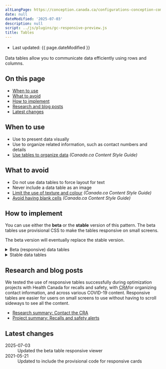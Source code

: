 ```yaml
---
altLangPage: https://conception.canada.ca/configurations-conception-communes/tableaux.html
date: null
dateModified: '2025-07-03'
description: null
script: ../js/plugins/gc-responsive-preview.js
title: Tables
---
```

<div class="row">
 <div class="col-md-12 pull-left">
	<ul class="list-inline small mrgn-bttm-sm" id="list-inline-desktop-only" style="line-height:1.65em">
	 <li class="mrgn-rght-lg">Last updated: {{ page.dateModified }}</li>
	</ul>
 </div>
</div>

<p>Data tables allow you to communicate data efficiently using rows and columns.</p>

<section>
 <h2>On this page</h2>
 <ul>
	<li><a href="#when">When to use</a></li>
	<li><a href="#avoid">What to avoid</a></li>
	<li><a href="#how">How to implement</a></li>
	<li><a href="#research">Research and blog posts</a></li>
	<li><a href="#latest">Latest changes</a></li>
 </ul>
</section>

<section>
 <h2 id="when">When to use</h2>
 <ul>
	<li>Use to present data visually</li>
	<li>Use to organize related information, such as contact numbers and details</li>
	<li><a href="https://design.canada.ca/style-guide/#wp5-3">Use tables to organize data</a> <cite>(Canada.ca Content Style Guide)</cite></li>
 </ul>
</section>

<section>
 <h2 id="avoid">What to avoid</h2>
 <ul>
	<li>Do not use data tables to force layout for text</li>
	<li>Never include a data table as an image</li>
	<li><a href="https://design.canada.ca/style-guide/#wp5-3-3">Limit the use of texture and colour</a> <cite>(Canada.ca Content Style Guide)</cite></li>
	<li><a href="https://design.canada.ca/style-guide/#wp5-3-4">Avoid having blank cells</a> <cite>(Canada.ca Content Style Guide)</cite></li>
 </ul>
</section>

<section>
 <h2 id="how">How to implement</h2>
 <p>You can use either the
	<strong>beta</strong> or the
	<strong>stable</strong> version of this pattern. The beta tables use provisional CSS to make the tables responsive on small screens.</p>
 <p>The beta version will eventually replace the stable version.</p>
 <details>
	<summary>Beta (responsive) data tables</summary>
	<p>Beta responsive tables are:</p>
	<ul>
	 <li>supported only for simple WET tables that don't have merged rows or columns</li>
	 <li>not supported by IE 11</li>
	</ul>
	<p>Responsive tables create cards in mobile and small tablet view.</p>
	<p>Because this is still in beta, make sure to test your tables in different views, especially if you add a lot of customization.</p>
	<div class="pattern-demo pattern-demo-component">
	 <div class="component-demo example-frame-bkg" id="basic-demo">
		<div class="layout-demo example-frame-bkg" id="unfiltered-layout">
		 <h3 class="h4 hidden-xs hidden-sm">Screen size:</h3>
		 <div class="btn-group hidden-xs hidden-sm">
			<button class="btn btn-default" id="resize-div-mobile">
			 <span class="fas fa-mobile-alt"></span>
			 <strong>Small</strong>
			</button>
			<button class="btn btn-default" id="resize-div-tablet">
			 <span class="fas fa-tablet-alt"></span>
			 <strong>Medium</strong>
			</button>
			<button class="btn btn-default" id="resize-div-desktop">
			 <span class="fas fa-desktop"></span>
			 <strong>Large</strong>
			</button>
		 </div>
		 <div id="responsive-preview-container" class="table-m" style="overflow: auto; border: 1px solid #ccc; padding: 1em;">
			<style>
				#responsive-preview-container.table-m { max-width: 480px; }
				#responsive-preview-container.table-t { max-width: 768px; }
				#responsive-preview-container.table-d { max-width: 100%; }
			</style>
			{% include common-design-patterns/tables/responsive-table-example.html %}
		 </div>
		 <div class="gc-responsive-preview" data-gc-responsive-preview='{
				"container": "#responsive-preview-container",
				"mobileBtn": "#resize-div-mobile",
				"tabletBtn": "#resize-div-tablet",
				"desktopBtn": "#resize-div-desktop"
		}'></div>
		</div>
	 </div>
	</div>
	<details>
	 <summary>Code</summary>
	 <pre><code>&lt;table class="provisional gc-table table" id="myTable1"&gt;
 &lt;caption&gt;Population growth in Canadian cities&lt;/caption&gt;
 &lt;thead&gt;
	&lt;tr&gt;
	 &lt;th scope="col"&gt;City&lt;/th&gt;
	 &lt;th scope="col"&gt;Population in 2007&lt;/th&gt;
	 &lt;th scope="col"&gt;Population in 2017&lt;/th&gt;
	 &lt;th scope="col"&gt;Percentage change&lt;/th&gt;
	&lt;/tr&gt;
 &lt;/thead&gt;
 &lt;tbody&gt;
	&lt;tr&gt;
	 &lt;td data-label="City"&gt;Toronto&lt;/td&gt;
	 &lt;td data-label="Population in 2007"&gt;5,418,207&lt;/td&gt;
	 &lt;td data-label="Population in 2017"&gt;6,346,088&lt;/td&gt;
	 &lt;td data-label="Percentage change"&gt;17.1%&lt;/td&gt;
	&lt;/tr&gt;
	&lt;tr&gt;
	 &lt;td data-label="City"&gt;Montréal&lt;/td&gt;
	 &lt;td data-label="Population in 2007"&gt;3,714,846&lt;/td&gt;
	 &lt;td data-label="Population in 2017"&gt;4,138,254&lt;/td&gt;
	 &lt;td data-label="Percentage change"&gt;11.4%&lt;/td&gt;
	&lt;/tr&gt;
	&lt;tr&gt;
	 &lt;td data-label="City"&gt;Vancouver&lt;/td&gt;
	 &lt;td data-label="Population in 2007"&gt;2,218,134&lt;/td&gt;
	 &lt;td data-label="Population in 2017"&gt;2,571,262&lt;/td&gt;
	 &lt;td data-label="Percentage change"&gt;15.9%&lt;/td&gt;
	&lt;/tr&gt;
	&lt;tr&gt;
	 &lt;td data-label="City"&gt;Ottawa–Gatineau&lt;/td&gt;
	 &lt;td data-label="Population in 2007"&gt;1,188,073&lt;/td&gt;
	 &lt;td data-label="Population in 2017"&gt;1,377,016 &lt;/td&gt;
	 &lt;td data-label="Percentage change"&gt;15.9%&lt;/td&gt;
	&lt;/tr&gt;
 &lt;/tbody&gt;
&lt;/table&gt;</code></pre>
	</details>
	<h3>Customizing tables</h3>
	<table class="table">
	 <thead>
		<tr>
		 <th>Option</th>
		 <th>Description</th>
		 <th>How to use</th>
		</tr>
	 </thead>
	 <tbody>
		<tr>
		 <td>Table borders</td>
		 <td>Adds a border to help visually separate the table cells when they have a lot of content</td>
		 <td>Add the class
			<code>table-bordered</code> to the
			<code>&lt;table&gt;</code>
		 </td>
		</tr>
		<tr>
		 <td>Condensed spacing</td>
		 <td>Narrows the height of the cells within the table</td>
		 <td>Add the class
			<code>table-condensed</code>to the
			<code>&lt;table&gt;</code>
		 </td>
		</tr>
		<tr>
		 <td>Striped rows</td>
		 <td>Alternates the colour of the table rows from white to grey</td>
		 <td>Add the class
			<code>table-striped</code>to the
			<code>&lt;table&gt;</code>
		 </td>
		</tr>
		<tr>
		 <td>Hover rows</td>
		 <td>Causes the background to darken when a mouse hovers over a row</td>
		 <td>Add the class
			<code>table-hover</code>to the
			<code>&lt;table&gt;</code>
		 </td>
		</tr>
		<tr>
		 <td>Left aligned</td>
		 <td>Align the text in any cell on mobile cards</td>
		 <td>Add the class
			<code>text-left</code>to the HTML item in the
			<code>&lt;td&gt;</code>you wish to align left, like a
			<code>&lt;span&gt;</code>or a
			<code>&lt;ul&gt;</code>
		 </td>
		</tr>
		<tr>
		 <td>Simple filter</td>
		 <td>Provides simple filtering for the table</td>
		 <td>Add the class
			<code>wb-filter</code>to the
			<code>&lt;table&gt;</code>
		 </td>
		</tr>
		<tr>
		 <td>Enable DataTables plugin</td>
		 <td>Provides searching, sorting, filtering, pagination, etc.
			<a href="https://wet-boew.github.io/v4.0-ci/demos/tables/tables-en.html">DataTables plugin documentation</a>
		 </td>
		 <td>Add the class
			<code>wb-tables</code>to the
			<code>&lt;table&gt;</code> and add the appropriate
			<code>data-wb-tables=""</code> values
		 </td>
		</tr>
	 </tbody>
	</table>
 </details>
 <details>
	<summary>Stable data tables</summary>
	<ul>
	 <li>Use defined presentation classes for tables included in <abbr title="Web Experience Toolkit">WET</abbr></li>
	 <li>Ensure each column treats only one data facet</li>
	 <li>Where possible, use <abbr title="Web Experience Toolkit">WET</abbr> 4 tables to enable sorting and filtering controls
		<ul>
		 <li>this is recommended when there are more than 12 rows</li>
		</ul>
	 </li>
	 <li>Add optional pagination controls for any table with more than 12 rows</li>
	 <li>Never include tabular data as an image</li>
	</ul>
	<h2>Working example</h2>
	<ul>
	 <li>
		<a href="https://wet-boew.github.io/v4.0-ci/demos/tables/tables-en.html">WET: Tables</a>
	 </li>
	</ul>
	<section class="panel panel-primary">
	 <header class="panel-heading">
		<h3 class="panel-title">Example</h3>
	 </header>
	 <div class="panel-body">
		<figure class="mrgn-bttm-sm">
		 <figcaption class="text-center"><b>Data tables pattern</b></figcaption>
		 <img alt="Screenshot illustrating the data table pattern on Canada.ca. Details on this graphic can be found in the surrounding text." class="img-responsive center-block" src="https://www.canada.ca/content/dam/tbs-sct/images/government-communications/canada-content-style-guide/data-tables-pattern-eng.jpg"/>
		</figure>
	 </div>
	</section>
 </details>
 <section>
	<h2 id="research">Research and blog posts</h2>
	<p>We tested the use of responsive tables successfully during optimization projects with Health Canada for recalls and safety, with <abbr title="Canada Revenue Agency">CRA</abbr>for organizing contact information, and across various COVID-19 content. Responsive tables are easier for users on small screens to use without having to scroll sideways to see all the content.</p>
	<ul>
	 <li>
		<a href="{{ site.url }}/research-summaries/cra-contact-us-research-summary">Research summary: Contact the CRA</a>
	 </li>
	 <li>
		<a href="{{ site.url }}/research-summaries/recalls-research-summary">Project summary: Recalls and safety alerts</a>
	 </li>
	</ul>
 </section>
 <section>
	<h2 id="latest">Latest changes</h2>
	<dl class="dl-horizontal">
    <dt><time>2025-07-03</time></dt>
    <dd>Updated the beta table responsive viewer</dd>
	  <dt><time>2021-05-21</time></dt>
	  <dd>Updated to include the provisional code for responsive cards</dd>
	</dl>
 </section>
